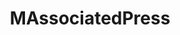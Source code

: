---
title: MAssociatedPress
crosslinks:
- ModelUSPress
- ModelUSGov
- ModelWesternState
- ModelSouthernState
---